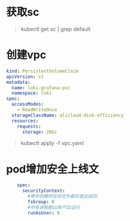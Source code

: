 # 获取sc
> kubectl get sc | grep default

# 创建vpc
~~~ yaml
kind: PersistentVolumeClaim
apiVersion: v1
metadata:
  name: loki-grafana-pvc
  namespace: loki
spec:
  accessModes:
    - ReadWriteOnce
  storageClassName: alicloud-disk-efficiency
  resources:
    requests:
      storage: 20Gi
~~~
> kubectl apply -f vpc.yaml

# pod增加安全上线文
~~~ yaml
    spec:
      securityContext:
        #卷中创建的任何文件都将是此组ID
        fsGroup: 0
        #所有进程都以用户ID运行
        runAsUser: 0
~~~ 
